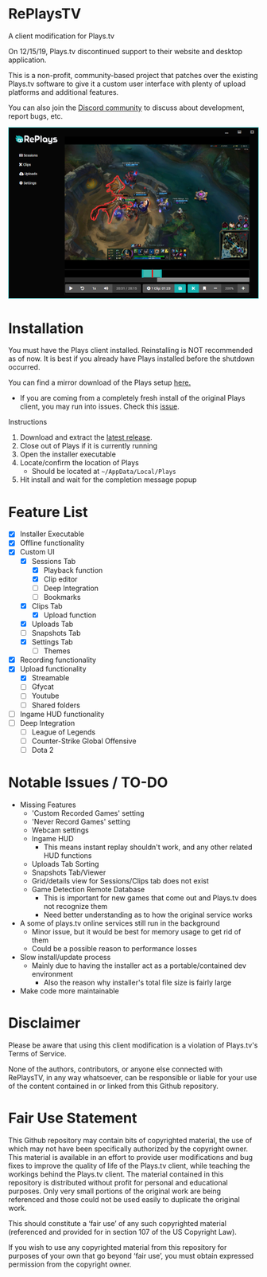 # RePlaysTV
A client modification for Plays.tv

On 12/15/19, Plays.tv discontinued support to their website and desktop application.

This is a non-profit, community-based project that patches over the existing Plays.tv software to give it a custom user interface with plenty of upload platforms and additional features.

You can also join the [Discord community](https://discordapp.com/invite/Qj2BmZX) to discuss about development, report bugs, etc.

![Preview](/resources/preview.png)

# Installation
You must have the Plays client installed. Reinstalling is NOT recommended as of now. It is best if you already have Plays installed before the shutdown occurred.

You can find a mirror download of the Plays setup [here.](https://drive.google.com/open?id=1YlQ-EU6wW8XvGUznIBrSqTvlzBv-6tkQ)
  * If you are coming from a completely fresh install of the original Plays client, you may run into issues. Check this [issue](https://github.com/lulzsun/RePlaysTV/issues/3).

Instructions
  1. Download and extract the [latest release](https://github.com/lulzsun/RePlaysTV/releases).
  2. Close out of Plays if it is currently running
  3. Open the installer executable 
  4. Locate/confirm the location of Plays
     * Should be located at `~/AppData/Local/Plays`
  5. Hit install and wait for the completion message popup

# Feature List
  * [x] Installer Executable
  * [x] Offline functionality
  * [x] Custom UI
	* [x] Sessions Tab
	  * [x] Playback function
	  * [x] Clip editor
	  * [ ] Deep Integration
	  * [ ] Bookmarks
	* [x] Clips Tab
	  * [x] Upload function
	* [x] Uploads Tab
	* [ ] Snapshots Tab
	* [x] Settings Tab
	  * [ ] Themes
  * [x] Recording functionality
  * [x] Upload functionality
    * [x] Streamable
	* [ ] Gfycat
    * [ ] Youtube
	* [ ] Shared folders
  * [ ] Ingame HUD functionality
  * [ ] Deep Integration
    * [ ] League of Legends
    * [ ] Counter-Strike Global Offensive
    * [ ] Dota 2

# Notable Issues / TO-DO
  * Missing Features
	* 'Custom Recorded Games' setting
	* 'Never Record Games' setting
	* Webcam settings
	* Ingame HUD
	  * This means instant replay shouldn't work, and any other related HUD functions
	* Uploads Tab Sorting
	* Snapshots Tab/Viewer
	* Grid/details view for Sessions/Clips tab does not exist
	* Game Detection Remote Database
	  * This is important for new games that come out and Plays.tv does not recognize them
	  * Need better understanding as to how the original service works
  * A some of plays.tv online services still run in the background
    * Minor issue, but it would be best for memory usage to get rid of them
	* Could be a possible reason to performance losses
  * Slow install/update process
	* Mainly due to having the installer act as a portable/contained dev environment
	  * Also the reason why installer's total file size is fairly large
  * Make code more maintainable

# Disclaimer
Please be aware that using this client modification is a violation of Plays.tv's Terms of Service. 

None of the authors, contributors, or anyone else connected with RePlaysTV, in any way whatsoever, can be responsible or liable for your use of the content contained in or linked from this Github repository.

# Fair Use Statement
This Github repository may contain bits of copyrighted material, the use of which may not have been specifically authorized by the copyright owner. This material is available in an effort to provide user modifications and bug fixes to improve the quality of life of the Plays.tv client, while teaching the workings behind the Plays.tv client. The material contained in this repository is distributed without profit for personal and educational purposes. Only very small portions of the original work are being referenced and those could not be used easily to duplicate the original work.

This should constitute a ‘fair use’ of any such copyrighted material (referenced and provided for in section 107 of the US Copyright Law).

If you wish to use any copyrighted material from this repository for purposes of your own that go beyond ‘fair use’, you must obtain expressed permission from the copyright owner.
